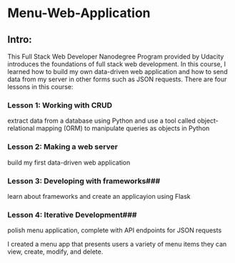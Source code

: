 # Menu-Web-Application

## Intro: 
This Full Stack Web Developer Nanodegree Program provided by Udacity introduces the foundations of full stack web development. In this course, I learned how to build my own data-driven web application and how to send data from my server in other forms such as JSON requests. There are four lessons in this course:

### Lesson 1: Working with CRUD ###

extract data from a database using Python and use a tool called object-relational mapping (ORM) to manipulate queries as objects in Python 
### Lesson 2: Making a web server ###

build my first data-driven web application 
### Lesson 3: Developing with frameworks###

learn about frameworks and create an applicayion using Flask
### Lesson 4: Iterative Development###

polish menu application, complete with API endpoints for JSON requests

I created a menu app that presents users a variety of menu items they can view, create, modify, and delete.
